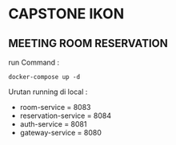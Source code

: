 # CAPSTONE IKON
## MEETING ROOM RESERVATION

run Command : 
```shell
docker-compose up -d
```
Urutan running di local :
- room-service = 8083
- reservation-service = 8084
- auth-service = 8081
- gateway-service = 8080